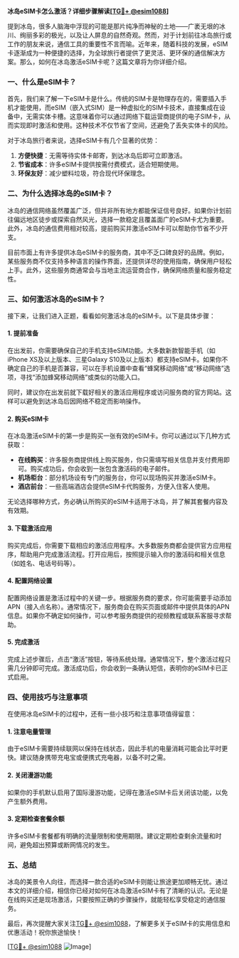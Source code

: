 **冰岛eSIM卡怎么激活？详细步骤解读[[TG💪+ @esim1088](https://t.me/s/esim1088)]**

提到冰岛，很多人脑海中浮现的可能是那片纯净而神秘的土地——广袤无垠的冰川、绚丽多彩的极光，以及让人屏息的自然奇观。然而，对于计划前往冰岛旅行或工作的朋友来说，通信工具的重要性不言而喻。近年来，随着科技的发展，eSIM卡逐渐成为一种便捷的选择，为全球旅行者提供了更灵活、更环保的通信解决方案。那么，如何在冰岛激活eSIM卡呢？这篇文章将为你详细介绍。

### 一、什么是eSIM卡？

首先，我们来了解一下eSIM卡是什么。传统的SIM卡是物理存在的，需要插入手机才能使用，而eSIM（嵌入式SIM）是一种虚拟化的SIM卡技术，直接集成在设备中，无需实体卡槽。这意味着你可以通过网络下载运营商提供的电子SIM卡，从而实现即时激活和使用。这种技术不仅节省了空间，还避免了丢失实体卡的风险。

对于冰岛旅行者来说，选择eSIM卡有几个显著的优势：
1. **方便快捷**：无需等待实体卡邮寄，到达冰岛后即可立即激活。
2. **节省成本**：许多eSIM卡提供按需付费模式，适合短期使用。
3. **环保友好**：减少塑料垃圾，符合现代环保理念。

### 二、为什么选择冰岛的eSIM卡？

冰岛的通信网络虽然覆盖广泛，但并非所有地方都能保证信号良好。如果你计划前往偏远地区徒步或探索自然风光，选择一款稳定且覆盖面广的eSIM卡尤为重要。此外，冰岛的通信费用相对较高，提前购买并激活eSIM卡可以帮助你节省不少开支。

目前市面上有许多提供冰岛eSIM卡的服务商，其中不乏口碑良好的品牌。例如，某些服务商不仅支持多种语言的操作界面，还提供详尽的使用指南，确保用户轻松上手。此外，这些服务商通常会与当地主流运营商合作，确保网络质量和服务稳定性。

### 三、如何激活冰岛的eSIM卡？

接下来，让我们进入正题，看看如何激活冰岛的eSIM卡。以下是具体步骤：

#### 1. 提前准备

在出发前，你需要确保自己的手机支持eSIM功能。大多数新款智能手机（如iPhone XS及以上版本、三星Galaxy S10及以上版本）都支持eSIM卡。如果你不确定自己的手机是否兼容，可以在手机设置中查看“蜂窝移动网络”或“移动网络”选项，寻找“添加蜂窝移动网络”或类似的功能入口。

同时，建议你在出发前就下载好相关的激活应用程序或访问服务商的官方网站。这样可以避免到达冰岛后因网络不稳定而影响操作。

#### 2. 购买eSIM卡

在冰岛激活eSIM卡的第一步是购买一张有效的eSIM卡。你可以通过以下几种方式获取：
- **在线购买**：许多服务商提供线上购买服务，你只需填写相关信息并支付费用即可。购买成功后，你会收到一张包含激活码的电子邮件。
- **机场柜台**：部分机场设有专门的服务台，你可以现场购买并激活eSIM卡。
- **酒店前台**：一些高端酒店会提供eSIM卡代购服务，方便入住客人使用。

无论选择哪种方式，务必确认所购买的eSIM卡适用于冰岛，并了解其套餐内容及有效期。

#### 3. 下载激活应用

购买完成后，你需要下载相应的激活应用程序。大多数服务商都会提供官方应用程序，帮助用户完成激活流程。打开应用后，按照提示输入你的激活码和相关信息（如姓名、电话号码等）。

#### 4. 配置网络设置

配置网络设置是激活过程中的关键一步。根据服务商的要求，你可能需要手动添加APN（接入点名称）。通常情况下，服务商会在购买页面或邮件中提供具体的APN信息。如果你不确定如何操作，可以参考服务商提供的视频教程或联系客服寻求帮助。

#### 5. 完成激活

完成上述步骤后，点击“激活”按钮，等待系统处理。通常情况下，整个激活过程只需几分钟即可完成。激活成功后，你会收到一条确认短信，表明你的eSIM卡已正式启用。

### 四、使用技巧与注意事项

在使用冰岛eSIM卡的过程中，还有一些小技巧和注意事项值得留意：

#### 1. 注意电量管理

由于eSIM卡需要持续联网以保持在线状态，因此手机的电量消耗可能会比平时更快。建议随身携带充电宝或便携式充电器，以备不时之需。

#### 2. 关闭漫游功能

如果你的手机默认启用了国际漫游功能，记得在激活eSIM卡后关闭该功能，以免产生额外费用。

#### 3. 定期检查套餐余额

许多eSIM卡套餐都有明确的流量限制和使用期限。建议定期检查剩余流量和时间，避免超出预算或断网情况的发生。

### 五、总结

冰岛的美景令人向往，而选择一款合适的eSIM卡则能让旅途更加顺畅无忧。通过本文的详细介绍，相信你已经对如何在冰岛激活eSIM卡有了清晰的认识。无论是在线购买还是现场激活，只要按照正确的步骤操作，就能轻松享受稳定的通信服务。

最后，再次提醒大家关注[TG💪+ @esim1088](https://t.me/s/esim1088)，了解更多关于eSIM卡的实用信息和优惠活动！祝你旅途愉快！

[[TG💪+ @esim1088](https://t.me/s/esim1088) ![Image](https://i.postimg.cc/4NQfJmqS/Snipaste-2025-05-13-00-14-12.png)]